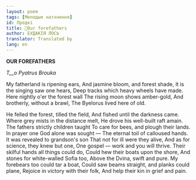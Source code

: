 ```yaml
---
layout: poem
tags: [Мелодыя натхнення]
id: Продкі
title: 🚧Our forefathers
author: ЕУДАКІЯ ЛОСЬ
translator: Translated by 
lang: en
---
```



 
**OUR FOREFATHERS**

_T__o Pyatrus Brouka_

My fatherland is ripening ears, And jasmine bloom, and forest shade, It is the singing saw one hears, Deep tracks which heavy wheels have made. Here nightly o'er the forest wall The rising moon shows amber-gold, And brotherly, without a brawl, The Byelorus lived here of old.

He felled the forest, tilled the field, And fished until the darkness came. Where grey mists in the distance melt, He drove his well-built raft amain. The fathers strictly children taught To care for bees, and plough their lands. In prayer one God alone was sought — The eternal toil of calloused hands. It was revealed to grandson's son That not for ill were they alive, And as for science, they knew but one, One gospel — work and you will thrive. Their skilful hands all things could do, Could hew their boats upon the shore, And stones for white-walled Sofia too, Above the Dvina, swift and pure. My forebears too could tar a boat, Could saw beams straight, and planks could plane, Rejoice in victory with their folk, And help their kin in grief and pain.



